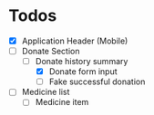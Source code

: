 # Todos

-   [x] Application Header (Mobile)
-   [ ] Donate Section
    -   [ ] Donate history summary
        -   [x] Donate form input
        -   [ ] Fake successful donation
-   [ ] Medicine list
    -   [ ] Medicine item
